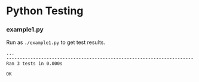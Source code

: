 # Python Testing

### example1.py

Run as `./example1.py` to get test results.

```
...
----------------------------------------------------------------------
Ran 3 tests in 0.000s

OK
```



